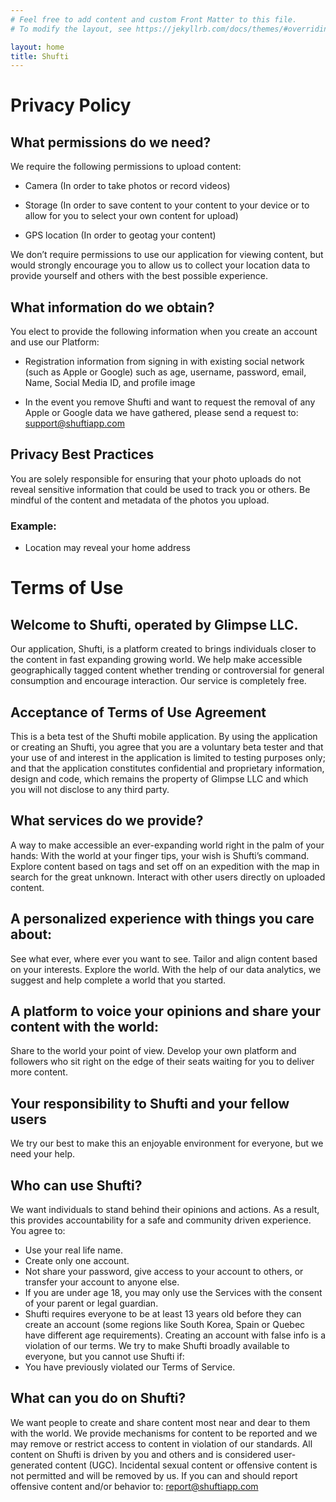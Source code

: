 ```yaml
---
# Feel free to add content and custom Front Matter to this file.
# To modify the layout, see https://jekyllrb.com/docs/themes/#overriding-theme-defaults

layout: home
title: Shufti 
---
```


# Privacy Policy

## What permissions do we need?
We require the following permissions to upload content:

- Camera (In order to take photos or record videos)

- Storage (In order to save content to your content to your device or to allow for you to select your own content for upload)

- GPS location (In order to geotag your content)

We don’t require permissions to use our application for viewing content, but would strongly encourage you to allow us to collect your location data to provide yourself and others with the best possible experience.

## What information do we obtain?
You elect to provide the following information when you create an account and use our Platform:

- Registration information from signing in with existing social network (such as Apple or Google) such as age, username, password, email, Name, Social Media ID, and profile image

- In the event you remove Shufti and want to request the removal of any Apple or Google data we have gathered, please send a request to: support@shuftiapp.com

## Privacy Best Practices
You are solely responsible for ensuring that your photo uploads do not reveal sensitive information that could be used to track you or others. Be mindful of the content and metadata of the photos you upload.

### Example:
- Location may reveal your home address

# Terms of Use 

## Welcome to Shufti, operated by Glimpse LLC. 
Our application, Shufti, is a platform created to brings individuals closer to the content in fast expanding growing world. We help make accessible geographically tagged content whether trending or controversial for general consumption and encourage interaction. Our service is completely free.

## Acceptance of Terms of Use Agreement
This is a beta test of the Shufti mobile application. By using the application or creating an Shufti, you agree that you are a voluntary beta tester and that your use of and interest in the application is limited to testing purposes only; and that the application constitutes confidential and proprietary information, design and code, which remains the property of Glimpse LLC and which you will not disclose to any third party.

## What services do we provide?
A way to make accessible an ever-expanding world right in the palm of your hands:
With the world at your finger tips, your wish is Shufti’s command. Explore content based on tags and set off on an expedition with the map in search for the great unknown. Interact with other users directly on uploaded content.

## A personalized experience with things you care about:
See what ever, where ever you want to see. Tailor and align content based on your interests. Explore the world. With the help of our data analytics, we suggest and help complete a world that you started.

## A platform to voice your opinions and share your content with the world:
Share to the world your point of view. Develop your own platform and followers who sit right on the edge of their seats waiting for you to deliver more content.

## Your responsibility to Shufti and your fellow users
We try our best to make this an enjoyable environment for everyone, but we need your help.

## Who can use Shufti?
We want individuals to stand behind their opinions and actions. As a result, this provides accountability for a safe and community driven experience. You agree to:
- Use your real life name.
- Create only one account.
- Not share your password, give access to your account to others, or transfer your account to anyone else.
- If you are under age 18, you may only use the Services with the consent of your parent or legal guardian.
- Shufti requires everyone to be at least 13 years old before they can create an account (some regions like South Korea, Spain or Quebec have different age requirements). Creating an account with false info is a violation of our terms.
We try to make Shufti broadly available to everyone, but you cannot use Shufti if:
- You have previously violated our Terms of Service.

## What can you do on Shufti?
We want people to create and share content most near and dear to them with the world. We provide mechanisms for content to be reported and we may remove or restrict access to content in violation of our standards. 
All content on Shufti is driven by you and others and is considered user-generated content (UGC). Incidental sexual content or offensive content is not permitted and will be removed by us. If you can and should report offensive content and/or behavior to: report@shuftiapp.com
